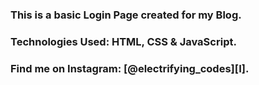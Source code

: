 ### This is a basic Login Page created for my Blog.

### Technologies Used: HTML, CSS & JavaScript.

### Find me on Instagram: [@electrifying_codes][I].

[Instagram]: https://www.instagram.com/electrifying_codes
